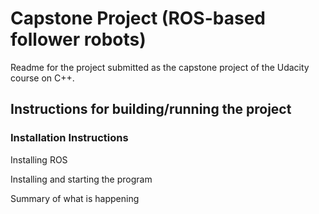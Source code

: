 # Capstone Project (ROS-based follower robots)

Readme for the project submitted as the capstone project of the Udacity course on C++.

## Instructions for building/running the project

### Installation Instructions

Installing ROS



Installing and starting the program


Summary of what is happening